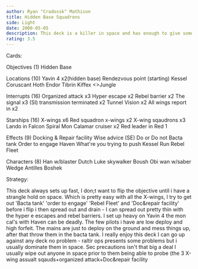 ```yaml
---
author: Ryan "Cradossk" Mathison
title: Hidden Base Squadrons
side: Light
date: 2000-05-05
description: This deck is a killer in space and has enough to give some beatdowns on the ground
rating: 3.5
---
```

Cards: 


Objectives (1)
Hidden Base

Locations (10)
Yavin 4 x2(hidden base)
Rendezvous point (starting)
Kessel
Coruscant
Hoth
Endor
Tibrin
Kiffex
<>Jungle

Interrupts (16)
Organized attack x3
Hyper escape x2
Rebel barrier x2
The signal x3 (SI)
transmission terminated x2
Tunnel Vision x2
All wings report in x2

Starships (16)
X-wings x6
Red squadron x-wings x2
X-wing sqaudrons x3
Lando in Falcon
Spiral
Mon Calamar cruiser x2
Red leader in Red 1

Effects (9)
Docking & Repair facility
Wise advice (SE)
Do or Do not
Bacta tank
Order to engage
Haven
What're you trying to push
Kessel Run
Rebel Fleet

Characters (8)
Han w/blaster
Dutch
Luke skywalker
Boush
Obi wan w/saber
Wedge Antilles
Boshek


Strategy: 

This deck always sets up fast, I don;t want to flip
the objective until i have a strangle hold on space.
Which is pretty easy with all the X-wings, I try to
get out 'Bacta tank' 'order to engage' 'Rebel Fleet'
and 'Doc&repair facility' before i flip i then spread out
and drain - I can spread out pretty thin with the hyper e
escapes and rebel barriers. I set up heavy on Yavin 4 the mon cal's with Haven
can be deadly. The few pilots i have are low deploy and high
forfeit. The mains are just to deploy on the ground and mess things
up, after that throw them in the bacta tank. I really enjoy this deck
I can go up against any deck no problem - raltir ops presents some problems
but i usually dominate them in space. Sec precautions isn't that big a deal
I usually wipe out anyone in space prior to them being able to probe (the 3 X-wing assualt sqauds+organized attack+Doc&repair facility
